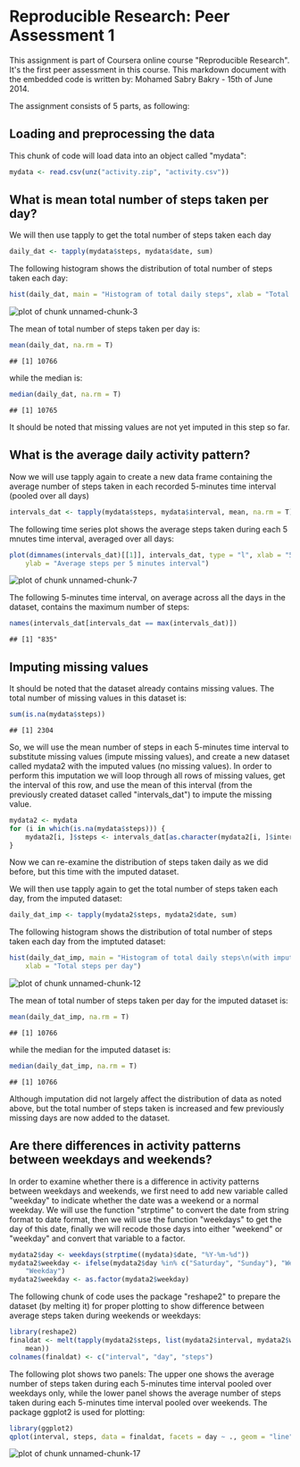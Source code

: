 Reproducible Research: Peer Assessment 1
========================================================
This assignment is part of Coursera online course "Reproducible Research". It's the first peer assessment in this course. This markdown document with the embedded code is written by: Mohamed Sabry Bakry - 15th of June 2014.

The assignment consists of 5 parts, as following:

## Loading and preprocessing the data

This chunk of code will load data into an object called "mydata":

```r
mydata <- read.csv(unz("activity.zip", "activity.csv"))
```

## What is mean total number of steps taken per day?
We will then use tapply to get the total number of steps taken each day

```r
daily_dat <- tapply(mydata$steps, mydata$date, sum)
```


The following histogram shows the distribution of total number of steps taken each day:

```r
hist(daily_dat, main = "Histogram of total daily steps", xlab = "Total steps per day")
```

![plot of chunk unnamed-chunk-3](figure/unnamed-chunk-3.png) 

The mean of total number of steps taken per day is:

```r
mean(daily_dat, na.rm = T)
```

```
## [1] 10766
```

 while the median is: 

```r
median(daily_dat, na.rm = T)
```

```
## [1] 10765
```

It should be noted that missing values are not yet imputed in this step so far.


## What is the average daily activity pattern?

Now we will use tapply again to create a new data frame containing the average number of steps taken in each recorded 5-minutes time interval (pooled over all days)

```r
intervals_dat <- tapply(mydata$steps, mydata$interval, mean, na.rm = T)
```


The following time series plot shows the average steps taken during each 5 mnutes time interval, averaged over all days:

```r
plot(dimnames(intervals_dat)[[1]], intervals_dat, type = "l", xlab = "5 minutes interval", 
    ylab = "Average steps per 5 minutes interval")
```

![plot of chunk unnamed-chunk-7](figure/unnamed-chunk-7.png) 


The following 5-minutes time interval, on average across all the days in the dataset, contains the maximum number of steps:

```r
names(intervals_dat[intervals_dat == max(intervals_dat)])
```

```
## [1] "835"
```


## Imputing missing values

It should be noted that the dataset already contains missing values. The total number of missing values in this dataset is:

```r
sum(is.na(mydata$steps))
```

```
## [1] 2304
```

So, we will use the mean number of steps in each 5-minutes time interval to substitute missing values (impute missing values), and create a new dataset called mydata2 with the imputed values (no missing values). In order to perform this imputation we will loop through all rows of missing values, get the interval of this row, and use the mean of this interval (from the previously created dataset called "intervals_dat") to impute the missing value.

```r
mydata2 <- mydata
for (i in which(is.na(mydata$steps))) {
    mydata2[i, ]$steps <- intervals_dat[as.character(mydata2[i, ]$interval)]
}
```


Now we can re-examine the distribution of steps taken daily as we did before, but this time with the imputed dataset.

We will then use tapply again to get the total number of steps taken each day, from the imputed dataset:

```r
daily_dat_imp <- tapply(mydata2$steps, mydata2$date, sum)
```


The following histogram shows the distribution of total number of steps taken each day from the imptuted dataset:

```r
hist(daily_dat_imp, main = "Histogram of total daily steps\n(with imputed data)", 
    xlab = "Total steps per day")
```

![plot of chunk unnamed-chunk-12](figure/unnamed-chunk-12.png) 

The mean of total number of steps taken per day for the imputed dataset is:

```r
mean(daily_dat_imp, na.rm = T)
```

```
## [1] 10766
```

 while the median for the imputed dataset is: 

```r
median(daily_dat_imp, na.rm = T)
```

```
## [1] 10766
```

Although imputation did not largely affect the distribution of data as noted above, but the total number of steps taken is increased and few previously missing days are now added to the dataset.

## Are there differences in activity patterns between weekdays and weekends?

In order to examine whether there is a difference in activity patterns between weekdays and weekends, we first need to add new variable called "weekday" to indicate whether the date was a weekend or a normal weekday. We will use the function "strptime" to convert the date from string format to date format, then we will use the function "weekdays" to get the day of this date, finally we will recode those days into either "weekend" or "weekday" and convert that variable to a factor.

```r
mydata2$day <- weekdays(strptime((mydata)$date, "%Y-%m-%d"))
mydata2$weekday <- ifelse(mydata2$day %in% c("Saturday", "Sunday"), "Weekend", 
    "Weekday")
mydata2$weekday <- as.factor(mydata2$weekday)
```


The following chunk of code uses the package "reshape2" to prepare the dataset (by melting it) for proper plotting to show difference between average steps taken during weekends or weekdays:

```r
library(reshape2)
finaldat <- melt(tapply(mydata2$steps, list(mydata2$interval, mydata2$weekday), 
    mean))
colnames(finaldat) <- c("interval", "day", "steps")
```


The following plot shows two panels: The upper one shows the average number of steps taken during each 5-minutes time interval pooled over weekdays only, while the lower panel shows the average number of steps taken during each 5-minutes time interval pooled over weekends.
The package ggplot2 is used for plotting:

```r
library(ggplot2)
qplot(interval, steps, data = finaldat, facets = day ~ ., geom = "line")
```

![plot of chunk unnamed-chunk-17](figure/unnamed-chunk-17.png) 

